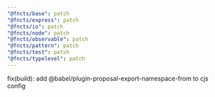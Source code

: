 ```yaml
---
"@fncts/base": patch
"@fncts/express": patch
"@fncts/io": patch
"@fncts/node": patch
"@fncts/observable": patch
"@fncts/pattern": patch
"@fncts/test": patch
"@fncts/typelevel": patch
---
```


fix(build): add @babel/plugin-proposal-export-namespace-from to cjs config
